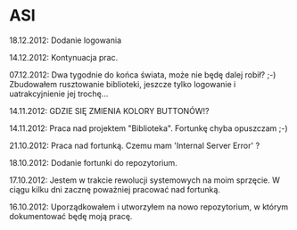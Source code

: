 ASI
======

18.12.2012: Dodanie logowania

14.12.2012: Kontynuacja prac.

07.12.2012: Dwa tygodnie do końca świata, może nie będę dalej robił? ;-) Zbudowałem rusztowanie biblioteki, jeszcze tylko logowanie i uatrakcyjnienie jej trochę...

14.11.2012: GDZIE SIĘ ZMIENIA KOLORY BUTTONÓW!?

14.11.2012: Praca nad projektem "Biblioteka". Fortunkę chyba opuszczam ;-)

21.10.2012: Praca nad fortunką. Czemu mam 'Internal Server Error' ?

18.10.2012: Dodanie fortunki do repozytorium.

17.10.2012: Jestem w trakcie rewolucji systemowych na moim sprzęcie. W ciągu kilku dni zacznę poważniej pracować nad fortunką.

16.10.2012: Uporządkowałem i utworzyłem na nowo repozytorium, w którym dokumentować będę moją pracę.


